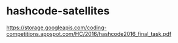 # hashcode-satellites
https://storage.googleapis.com/coding-competitions.appspot.com/HC/2016/hashcode2016_final_task.pdf
